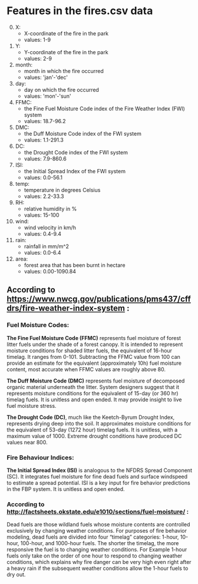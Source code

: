 # Features in the fires.csv data
0. X: 
    - X-coordinate of the fire in the park
    - values: 1-9
1. Y:
    - Y-coordinate of the fire in the park
    - values: 2-9
2. month:
    - month in which the fire occurred
    - values: 'jan'-'dec'
3. day:
    - day on which the fire occurred
    - values: 'mon'-'sun'
4. FFMC:
    - the Fine Fuel Moisture Code index of the Fire Weather Index (FWI) system
    - values: 18.7-96.2
5. DMC:
    - the Duff Moisture Code index of the FWI system
    - values: 1.1-291.3
6. DC:
    - the Drought Code index of the FWI system
    - values: 7.9-860.6
7. ISI:
    - the Initial Spread Index of the FWI system
    - values: 0.0-56.1
8. temp:
    - temperature in degrees Celsius
    - values: 2.2-33.3
9. RH:
    - relative humidity in %
    - values: 15-100
10. wind:
    - wind velocity in km/h
    - values: 0.4-9.4
11. rain:
    - rainfall in mm/m^2
    - values: 0.0-6.4
12. area:
    - forest area that has been burnt in hectare
    - values: 0.00-1090.84

## According to https://www.nwcg.gov/publications/pms437/cffdrs/fire-weather-index-system :

### Fuel Moisture Codes:

**The Fine Fuel Moisture Code (FFMC)** represents fuel moisture of forest litter fuels under the shade of a forest canopy. It is intended to represent moisture conditions for shaded litter fuels, the equivalent of 16-hour timelag. It ranges from 0-101. Subtracting the FFMC value from 100 can provide an estimate for the equivalent (approximately 10h) fuel moisture content, most accurate when FFMC values are roughly above 80.

**The Duff Moisture Code (DMC)** represents fuel moisture of decomposed organic material underneath the litter. System designers suggest that it represents moisture conditions for the equivalent of 15-day (or 360 hr) timelag fuels. It is unitless and open ended. It may provide insight to live fuel moisture stress.

**The Drought Code (DC)**, much like the Keetch-Byrum Drought Index, represents drying deep into the soil. It approximates moisture conditions for the equivalent of 53-day (1272 hour) timelag fuels. It is unitless, with a maximum value of 1000. Extreme drought conditions have produced DC values near 800.

### Fire Behaviour Indices:
**The Initial Spread Index (ISI)** is analogous to the NFDRS Spread Component (SC). It integrates fuel moisture for fine dead fuels and surface windspeed to estimate a spread potential. ISI is a key input for fire behavior predictions in the FBP system. It is unitless and open ended.

### According to http://factsheets.okstate.edu/e1010/sections/fuel-moisture/ :

Dead fuels are those wildland fuels whose moisture contents are controlled exclusively by changing weather conditions. 
For purposes of fire behavior modeling, dead fuels are divided into four “timelag” categories: 1-hour, 10-hour, 100-hour, and 1000-hour fuels. The shorter the timelag, the more responsive the fuel is to changing weather conditions. For Example 1-hour fuels only take on the order of one hour to respond to changing weather conditions, which explains why fire danger can be very high even right after a heavy rain if the subsequent weather conditions allow the 1-hour fuels to dry out.